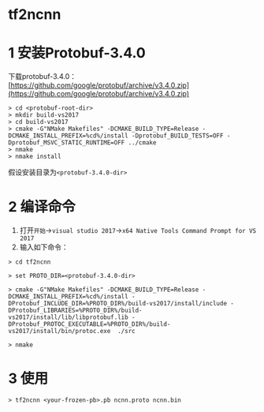 # tf2ncnn
 
# 1 安装Protobuf-3.4.0
 下载protobuf-3.4.0：[https://github.com/google/protobuf/archive/v3.4.0.zip](https://github.com/google/protobuf/archive/v3.4.0.zip)
```
> cd <protobuf-root-dir>
> mkdir build-vs2017
> cd build-vs2017
> cmake -G"NMake Makefiles" -DCMAKE_BUILD_TYPE=Release -DCMAKE_INSTALL_PREFIX=%cd%/install -Dprotobuf_BUILD_TESTS=OFF -Dprotobuf_MSVC_STATIC_RUNTIME=OFF ../cmake
> nmake
> nmake install
```
 假设安装目录为`<protobuf-3.4.0-dir>`
# 2 编译命令
1. 打开`开始`->`visual studio 2017`->`x64 Native Tools Command Prompt for VS 2017`
2. 输入如下命令：
```
> cd tf2ncnn

> set PROTO_DIR=<protobuf-3.4.0-dir>

> cmake -G"NMake Makefiles" -DCMAKE_BUILD_TYPE=Release -DCMAKE_INSTALL_PREFIX=%cd%/install -DProtobuf_INCLUDE_DIR=%PROTO_DIR%/build-vs2017/install/include -DProtobuf_LIBRARIES=%PROTO_DIR%/build-vs2017/install/lib/libprotobuf.lib -DProtobuf_PROTOC_EXECUTABLE=%PROTO_DIR%/build-vs2017/install/bin/protoc.exe  ./src

> nmake
```

# 3 使用
```
> tf2ncnn <your-frozen-pb>.pb ncnn.proto ncnn.bin
```
